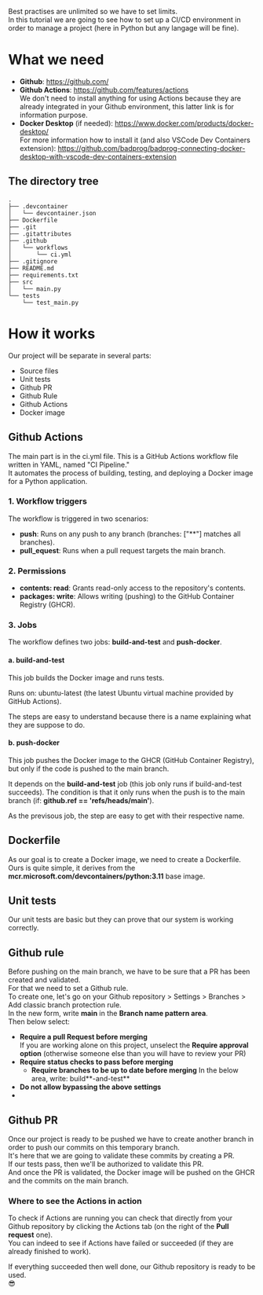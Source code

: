 Best practises are unlimited so we have to set limits.  
In this tutorial we are going to see how to set up a CI/CD environment in order to manage a project (here in Python but any langage will be fine).  

# What we need

- **Github**: https://github.com/
- **Github Actions**: https://github.com/features/actions  
We don't need to install anything for using Actions because they are already integrated in your Github environment, this latter link is for information purpose.
- **Docker Desktop** (if needed): https://www.docker.com/products/docker-desktop/  
For more information how to install it (and also VSCode Dev Containers extension): https://github.com/badprog/badprog-connecting-docker-desktop-with-vscode-dev-containers-extension

## The directory tree

```
.
├── .devcontainer
│   └── devcontainer.json
├── Dockerfile
├── .git
├── .gitattributes
├── .github
│   └── workflows
│       └── ci.yml
├── .gitignore
├── README.md
├── requirements.txt
├── src
│   └── main.py
└── tests
    └── test_main.py
```

# How it works

Our project will be separate in several parts:

- Source files
- Unit tests
- Github PR
- Github Rule
- Github Actions
- Docker image

## Github Actions

The main part is in the ci.yml file.
This is a GitHub Actions workflow file written in YAML, named "CI Pipeline."  
It automates the process of building, testing, and deploying a Docker image for a Python application.  

### 1. Workflow triggers
The workflow is triggered in two scenarios:

- **push**: Runs on any push to any branch (branches: ["**"] matches all branches).
- **pull_equest**: Runs when a pull request targets the main branch.

### 2. Permissions

- **contents: read**: Grants read-only access to the repository's contents.
- **packages: write**: Allows writing (pushing) to the GitHub Container Registry (GHCR).

### 3. Jobs
The workflow defines two jobs: **build-and-test** and **push-docker**.

#### a. build-and-test
This job builds the Docker image and runs tests.

Runs on: ubuntu-latest (the latest Ubuntu virtual machine provided by GitHub Actions).

The steps are easy to understand because there is a name explaining what they are suppose to do.

#### b. push-docker
This job pushes the Docker image to the GHCR (GitHub Container Registry), but only if the code is pushed to the main branch.

It depends on the **build-and-test** job (this job only runs if build-and-test succeeds).
The condition is that it only runs when the push is to the main branch (if: **github.ref == 'refs/heads/main'**).

As the previsous job, the step are easy to get with their respective name.

## Dockerfile
As our goal is to create a Docker image, we need to create a Dockerfile.  
Ours is quite simple, it derives from the **mcr.microsoft.com/devcontainers/python:3.11** base image.  

## Unit tests
Our unit tests are basic but they can prove that our system is working correctly.

## Github rule
Before pushing on the main branch, we have to be sure that a PR has been created and validated.  
For that we need to set a Github rule.  
To create one, let's go on your Github repository > Settings > Branches > Add classic branch protection rule.  
In the new form, write **main** in the **Branch name pattern area**.  
Then below select:
- **Require a pull Request before merging**  
  If you are working alone on this project, unselect the **Require approval option** (otherwise someone else than you will have to review your PR) 
- **Require status checks to pass before merging**
    - **Require branches to be up to date before merging**
      In the below area, write: build**-and-test**
- **Do not allow bypassing the above settings**
- 
## Github PR
Once our project is ready to be pushed we have to create another branch in order to push our commits on this temporary branch.  
It's here that we are going to validate these commits by creating a PR.  
If our tests pass, then we'll be authorized to validate this PR.  
And once the PR is validated, the Docker image will be pushed on the GHCR and the commits on the main branch.  


### Where to see the Actions in action
To check if Actions are running you can check that directly from your Github repository by clicking the Actions tab (on the right of the **Pull request** one).  
You can indeed to see if Actions have failed or succeeded (if they are already finished to work).  
      
If everything succeeded then well done, our Github repository is ready to be used.  
😎
